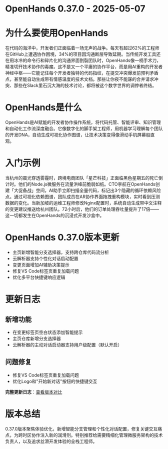 # OpenHands 0.37.0 - 2025-05-07
# 为什么要使用OpenHands

在代码的海洋中，开发者们正面临着一场无声的战争。每天有超过62%的工程师在GitHub上遭遇协作困境，34%的项目因沟通断层导致延期。当传统开发工具还在用冰冷的命令行和碎片化的沟通界面割裂团队时，OpenHands像一柄手术刀，精准切开技术协作的毒瘤。这不是又一个平庸的协作平台，而是用AI重构的开发者神经中枢——它能记住每个开发者独特的代码指纹，在提交冲突爆发前预判矛盾点，甚至能自动生成带有情感温度的技术文档。那些让你夜不能寐的合并请求冲突、那些在Slack里石沉大海的技术讨论，都将被这个数字世界的调停者终结。

# OpenHands是什么

OpenHands是AI赋能的开发者协作操作系统，将代码托管、智能评审、知识管理和自动化工作流深度融合。它像数字化的脚手架工程师，用机器学习理解每个团队的开发DNA，自动生成可视化协作图谱，让技术决策变得像滑动手机屏幕般直观。

# 入门示例

当杭州的晨光穿透雾霾时，跨境电商团队「星芒科技」正面临黑色星期五的死亡倒计时。他们的Node.js微服务在流量洪峰前脆弱如纸。CTO李航在OpenHands创建「大促备战」空间，AI助手立即扫描全量代码，标记出3个隐藏的循环依赖风险点。通过可视化依赖图谱，团队成员在AR协作界面拖拽重构模块，实时看到压测数据的变化。当新加坡的运维工程师修改Nginx配置时，系统自动生成带中文注释的变更建议推送给杭州团队。72小时后，他们的订单处理吞吐量提升了17倍——这一切都发生在OpenHands的沉浸式开发沙盒中。

# OpenHands 0.37.0版本更新

- 主页新增智能分支选择器，支持跨仓库代码流分析
- 云解析器支持个性化对话启动配置
- 变更页面增加AI辅助决策提示
- 修复VS Code标签页重复加载问题
- 优化多平台快捷键响应逻辑

# 更新日志

## 新增功能

- 在变更标签页空白状态添加智能提示
- 主页仓库新增分支选择器
- 云解析器的主动对话启动器支持用户级配置（默认开启）

## 问题修复

- 修复VS Code标签页重复加载问题
- 优化Logo和"开始新对话"按钮的快捷键交互

**完整更新日志**：[查看版本对比](https://github.com/All-Hands-AI/OpenHands/compare/0.36.1...0.37.0)

# 版本总结

0.37.0版本聚焦体验优化，新增智能分支管理和个性化对话配置，修复关键交互痛点，为跨时区协作注入新的润滑剂。特别推荐给需要精细化管理微服务架构的技术负责人，以及追求丝滑开发体验的全栈工程师。